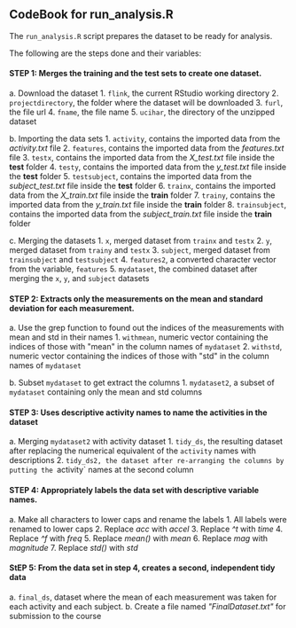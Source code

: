 
## CodeBook for run_analysis.R

The `run_analysis.R` script prepares the dataset to be ready for analysis.

The following are the steps done and their variables:

#### **STEP 1:** Merges the training and the test sets to create one dataset.

a. Download the dataset
	1. `flink`, the current RStudio working directory
	2. `projectdirectory`, the folder where the dataset will be downloaded
	3. `furl`, the file url
	4. `fname`, the file name
	5. `ucihar`, the directory of the unzipped dataset
		
b. Importing the data sets
	1. `activity`, contains the imported data from the *activity.txt* file
	2. `features`, contains the imported data from the *features.txt* file
	3. `testx`, contains the imported data from the *X_test.txt* file inside the **test** folder
	4. `testy`, contains the imported data from the *y_test.txt* file inside the **test** folder
	5. `testsubject`, contains the imported data from the *subject_test.txt* file inside the **test** folder
	6. `trainx`, contains the imported data from the *X_train.txt* file inside the **train** folder
	7. `trainy`, contains the imported data from the *y_train.txt* file inside the **train** folder
	8. `trainsubject`, contains the imported data from the *subject_train.txt* file inside the **train** folder
		
c. Merging the datasets
	1. `x`, merged dataset from `trainx` and `testx`
	2. `y`, merged dataset from `trainy` and `testx`
	3. `subject`, merged dataset from `trainsubject` and `testsubject`
	4. `features2`, a converted character vector from the variable, `features`
	5. `mydataset`, the combined dataset after merging the `x`, `y`, and `subject` datasets
		
		
#### **STEP 2:** Extracts only the measurements on the mean and standard deviation for each measurement.

a. Use the grep function to found out the indices of the measurements with mean and std in their names
	1. `withmean`, numeric vector containing the indices of those with "mean" in the column names of `mydataset`
	2. `withstd`, numeric vector containing the indices of those with "std" in the column names of `mydataset`
	
b. Subset `mydataset` to get extract the columns
	1. `mydataset2`, a subset of `mydataset` containing only the mean and std columns
	
		
#### **STEP 3:** Uses descriptive activity names to name the activities in the dataset
a. Merging `mydataset2` with activity dataset
	1. `tidy_ds`, the resulting dataset after replacing the numerical equivalent of the `activity` names with descriptions
	2. `tidy_ds2, the dataset after re-arranging the columns by putting the `activity` names at the second column

		
#### **STEP 4:** Appropriately labels the data set with descriptive variable names.
a. Make all characters to lower caps and rename the labels
	1. All labels were renamed to lower caps
	2. Replace *acc* with *accel*
	3. Replace *^t* with *time*
	4. Replace *^f* with *freq*
	5. Replace *mean()* with *mean*
	6. Replace *mag* with *magnitude*
	7. Replace *std()* with *std*


#### **StEP 5:** From the data set in step 4, creates a second, independent tidy data 
a. `final_ds`, dataset where the mean of each measurement was taken for each activity and each subject.
b. Create a file named *"FinalDataset.txt"* for submission to the course
